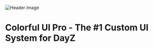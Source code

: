 ![Header Image](https://cdn.discordapp.com/attachments/1150169601649418250/1296335385458380841/cuiprogh.png?ex=67b2c0e8&is=67b16f68&hm=d140d4f3e4979b47d5e2e050758cf2936fed7c5eb11ca548b2c6885585415d66&)

# Colorful UI Pro - The #1 Custom UI System for DayZ
